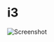 # i3
![Screenshot](https://github.com/parshuramkalunkhe/i3/assets/107802301/52cb3dfd-9f57-42ac-a818-76df9a0e1019)
